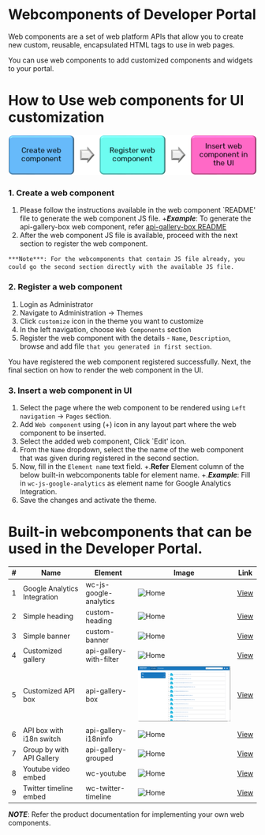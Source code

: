 Webcomponents of Developer Portal 
===========================

Web components are a set of web platform APIs that allow you to create new custom, reusable,
encapsulated HTML tags to use in web pages.

You can use web components to add customized components and widgets to your portal.

How to Use web components for UI customization
============================================
![img.png](workflow.png)

### 1. Create a web component

   1. Please follow the instructions available in the web component `README' file to generate the web component JS file.
      +***Example***: To generate the api-gallery-box web component, refer [api-gallery-box README](api-gallery-box/README.md)
   2. After the web component JS file is available, proceed with the next section to register the web component.

    ***Note***: For the webcomponents that contain JS file already, you could go the second section directly with the available JS file.

### 2. Register a web component

   1. Login as Administrator
   2. Navigate to Administration -> Themes
   3. Click `customize` icon in the theme you want to customize
   4. In the left navigation, choose `Web Components` section
   5. Register the web component with the details - `Name`, `Description`, browse and add file `that you generated in first section`.
   
   You have registered the web component registered successfully.
   Next, the final section on how to render the web component in the UI.

### 3. Insert a web component in UI
   
   1. Select the page where the web component to be rendered using `Left navigation` -> `Pages` section.
   2. Add `Web component` using (+) icon in any layout part where the web component to be inserted.
   3. Select the added web component, Click `Edit' icon. 
   4. From the `Name` dropdown, select the the name of the web component that was given during registered in the second section. 
   5. Now, fill in the `Element name` text field.
      +.**Refer** Element column of the below built-in webcomponents table for element name.
      +.***Example***: Fill in `wc-js-google-analytics` as element name for Google Analytics Integration.
   6. Save the changes and activate the theme.

Built-in webcomponents that can be used in the Developer Portal.
==================================================================

| # | Name |  Element | Image      | Link |
|---| ---- | -------- |----------- | ---- |
| 1 | Google Analytics Integration | wc-js-google-analytics | ![Home](google-analytics/showcase.png) | [View](https://github.com/SoftwareAG/webmethods-developer-portal/raw/main/samples/web-components/google-analytics/src/js/google-analytics.js) |
| 2 | Simple heading | custom-heading | ![Home](heading/showcase.png) | [View](https://github.com/SoftwareAG/webmethods-developer-portal/tree/main/samples/web-components/heading) |
| 3 | Simple banner  | custom-banner | ![Home](banner/showcase.png) | [View](https://github.com/SoftwareAG/webmethods-developer-portal/tree/main/samples/web-components/banner) |
| 4 | Customized gallery  | api-gallery-with-filter | ![Home](api-gallery-with-filter/showcase.png) | [View](https://github.com/SoftwareAG/webmethods-developer-portal/tree/main/samples/web-components/api-gallery-with-filter) |
| 5 | Customized API box  | api-gallery-box | ![Home](api-gallery-box/showcase.png) | [View](https://github.com/SoftwareAG/webmethods-developer-portal/tree/main/samples/web-components/api-gallery-box) |
| 6 | API box with i18n switch  | api-gallery-i18ninfo | ![Home](api-gallery-i18n/sample.png) | [View](https://github.com/SoftwareAG/webmethods-developer-portal/tree/main/samples/web-components/api-gallery-i18n) |
| 7 | Group by with API Gallery  | api-gallery-grouped | ![Home](api-gallery-grouped/showcase.jpg) | [View](https://github.com/SoftwareAG/webmethods-developer-portal/tree/main/samples/web-components/api-gallery-grouped) |
| 8 | Youtube video embed  | wc-youtube | ![Home](youtube-video/showcase.png) | [View](https://github.com/SoftwareAG/webmethods-developer-portal/tree/main/samples/web-components/youtube-video) |
| 9 | Twitter timeline embed  | wc-twitter-timeline | ![Home](twitter-timeline/showcase.png) | [View](https://github.com/SoftwareAG/webmethods-developer-portal/tree/main/samples/web-components/twitter-timeline) |

***NOTE***:
Refer the product documentation for implementing your own web components.
